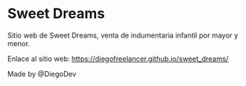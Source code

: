 # Sweet Dreams
Sitio web de Sweet Dreams, venta de indumentaria infantil por mayor y menor.

Enlace al sitio web: https://diegofreelancer.github.io/sweet_dreams/

Made by @DiegoDev
